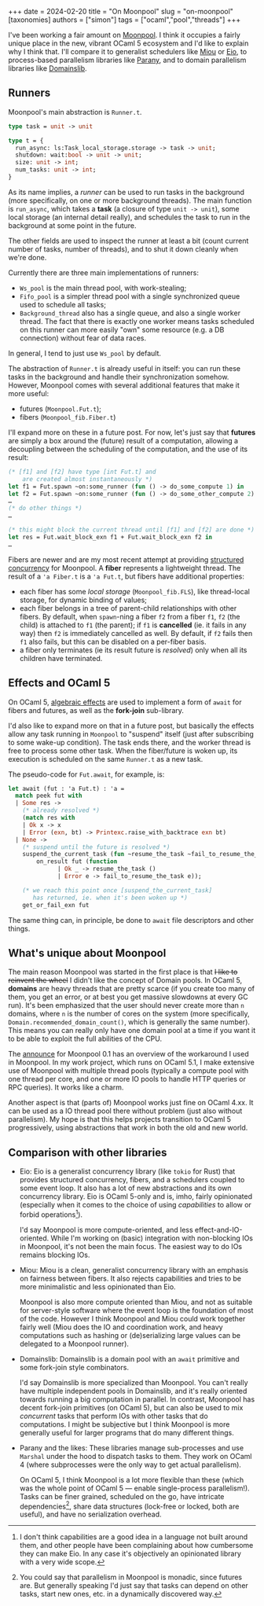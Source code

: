 +++
date = 2024-02-20
title = "On Moonpool"
slug = "on-moonpool"
[taxonomies]
authors = ["simon"]
tags = ["ocaml","pool","threads"]
+++

I've been working a fair amount on [Moonpool](https://github.com/c-cube/moonpool).
I think it occupies a fairly unique place in the new, vibrant OCaml 5 ecosystem and
I'd like to explain why I think that. I'll compare it to generalist schedulers like
[Miou](https://github.com/robur-coop/miou) or [Eio](https://github.com/ocaml-multicore/eio),
to process-based parallelism libraries like [Parany](https://github.com/UnixJunkie/parany),
and to domain parallelism libraries
like [Domainslib](https://github.com/ocaml-multicore/domainslib).

<!-- more -->

## Runners

Moonpool's main abstraction is `Runner.t`.

```ocaml
type task = unit -> unit

type t = {
  run_async: ls:Task_local_storage.storage -> task -> unit;
  shutdown: wait:bool -> unit -> unit;
  size: unit -> int;
  num_tasks: unit -> int;
}
```

As its name implies, a _runner_ can be used to run tasks in the background
(more specifically, on one or more background threads).
The main function is `run_async`, which takes a **task** (a closure
of type `unit -> unit`), some local
storage (an internal detail really), and schedules the task to run
in the background at some point in the future.

The other fields are used to inspect the runner at least a bit (count current
number of tasks, number of threads), and to shut it down cleanly when we're done.

Currently there are three main implementations of runners:
- `Ws_pool` is the main thread pool, with work-stealing;
- `Fifo_pool` is a simpler thread pool with a single synchronized queue used
    to schedule all tasks;
- `Background_thread` also has a single queue, and also a single worker thread.
    The fact that there is exactly one worker means tasks scheduled on
    this runner can more easily "own" some resource (e.g. a DB connection)
    without fear of data races.

In general, I tend to just use `Ws_pool` by default.

The abstraction of `Runner.t` is already useful in itself: you
can run these tasks in the background and handle their synchronization somehow.
However, Moonpool comes with several additional features that make it more useful:
- futures (`Moonpool.Fut.t`);
- fibers (`Moonpool_fib.Fiber.t`)

I'll expand more on these in a future post. For now, let's just say that
**futures** are simply a box around the (future) result of a computation, allowing
a decoupling between the scheduling of the computation, and the use of its result:

```ocaml
(* [f1] and [f2] have type [int Fut.t] and
    are created almost instantaneously *)
let f1 = Fut.spawn ~on:some_runner (fun () -> do_some_compute 1) in
let f2 = Fut.spawn ~on:some_runner (fun () -> do_some_other_compute 2) in
…
(* do other things *)
…

(* this might block the current thread until [f1] and [f2] are done *)
let res = Fut.wait_block_exn f1 + Fut.wait_block_exn f2 in
…
```

Fibers are newer and are my most recent attempt at providing
[structured concurrency](https://vorpus.org/blog/notes-on-structured-concurrency-or-go-statement-considered-harmful/) for Moonpool.
A **fiber**  represents a lightweight thread.
The result of a `'a Fiber.t` is a `'a Fut.t`, but fibers have additional properties:
- each fiber has some _local storage_ (`Moonpool_fib.FLS`), like thread-local storage,
    for dynamic binding of values;
- each fiber belongs in a tree of parent-child relationships with other fibers.
    By default, when `spawn`-ning a fiber `f2` from a fiber `f1`, `f2` (the child)
    is attached to `f1` (the parent); if `f1` is **cancelled** (ie. it fails in any
    way) then `f2` is immediately cancelled as well.  By default,
    if `f2` fails then `f1` also fails, but this can be disabled on a per-fiber
    basis.
- a fiber only terminates (ie its result future is _resolved_) only when all
    its children have terminated.

## Effects and OCaml 5

On OCaml 5, [algebraic effects](https://v2.ocaml.org/manual/effects.html) are used
to implement a form of `await` for fibers and futures, as well as
the **fork-join** sub-library.

I'd also like to expand more on that in a future post, but basically
the effects allow any task running in `Moonpool` to "suspend" itself
(just after subscribing to some wake-up condition).
The task ends there, and the worker thread is free to process some other
task.
When the fiber/future is woken up, its execution is scheduled on the same
`Runner.t` as a new task.

The pseudo-code for `Fut.await`, for example, is:

```ocaml
let await (fut : 'a Fut.t) : 'a =
  match peek fut with
  | Some res ->
    (* already resolved *)
    (match res with
    | Ok x -> x
    | Error (exn, bt) -> Printexc.raise_with_backtrace exn bt)
  | None ->
    (* suspend until the future is resolved *)
    suspend_the_current_task (fun ~resume_the_task ~fail_to_resume_the_task ->
        on_result fut (function
              | Ok _ -> resume_the_task ()
              | Error e -> fail_to_resume_the_task e));

    (* we reach this point once [suspend_the_current_task]
       has returned, ie. when it's been woken up *)
    get_or_fail_exn fut
```

The same thing can, in principle, be done to `await` file descriptors
and other things.

## What's unique about Moonpool

The main reason Moonpool was started in the first place is
that ~~I like to reinvent the wheel~~ I didn't like the concept
of Domain pools.
In OCaml 5, **domains** are heavy threads that are pretty scarce
(if you create too many of them, you get an error, or at best
you get massive slowdowns at every GC run).
It's been emphasized that the user should never create more than `n` domains,
where `n` is the number of cores on the system (more specifically,
`Domain.recommended_domain_count()`, which is generally the same number).
This means you can really only have one domain pool at a time if you want it to
be able to exploit the full abilities of the CPU.

The [announce](https://discuss.ocaml.org/t/ann-moonpool-0-1/12387) for
Moonpool 0.1 has an overview of the workaround I used in Moonpool.
In my work project, which runs on OCaml 5.1, I make extensive use of Moonpool
with multiple thread pools (typically a compute pool with one thread per core,
and one or more IO pools to handle HTTP queries or RPC queries).
It works like a charm.

Another aspect is that (parts of) Moonpool works just fine on OCaml 4.xx.
It can be used as a IO thread pool there without problem (just also without
parallelism).
My hope is that this helps projects transition to OCaml 5 progressively,
using abstractions that work in both the old and new world.

## Comparison with other libraries

- Eio: Eio is a generalist concurrency
    library (like `tokio` for Rust) that provides structured concurrency,
    fibers, and a schedulers coupled to some event loop.
    It also has a lot of new abstractions and its own concurrency library.
    Eio is OCaml 5-only and is, imho, fairly opinionated (especially when
    it comes to the choice of using _capabilities_ to allow or forbid
    operations[^1]).

    I'd say Moonpool is more compute-oriented, and less effect-and-IO-oriented.
    While I'm working on (basic) integration with non-blocking IOs in Moonpool,
    it's not been the main focus.
    The easiest way to do IOs remains blocking IOs.

- Miou: Miou is a clean, generalist concurrency library with an emphasis
    on fairness between fibers. It also rejects capabilities and tries to
    be more minimalistic and less opinionated than Eio.

    Moonpool is also more compute oriented than Miou, and not as suitable
    for server-style software where the event loop is the foundation
    of most of the code. However I think Moonpool and Miou could work together
    fairly well (Miou does the IO and coordination work, and heavy computations
    such as hashing or (de)serializing large values can be delegated to
    a Moonpool runner).

- Domainslib: Domainslib is a domain pool with an `await` primitive and some
    fork-join style combinators.

    I'd say Domainslib is more specialized than Moonpool. You can't really have
    multiple independent pools in Domainslib, and it's really oriented towards
    running a big computation in parallel. In contrast, Moonpool has decent
    fork-join primitives (on OCaml 5), but can also be used to mix
    _concurrent_ tasks that perform IOs with other tasks that do
    computations. I might be subjective but I think Moonpool is more generally
    useful for larger programs that do many different things.

- Parany and the likes: These libraries manage sub-processes and use `Marshal`
    under the hood to dispatch tasks to them. They work on OCaml 4 (where subprocesses
    were the only way to get actual parallelism).

    On OCaml 5, I think Moonpool is a lot more flexible than these (which was
    the whole point of OCaml 5 — enable single-process parallelism!).
    Tasks can be finer grained, scheduled on the go, have intricate dependencies[^2],
    share data structures (lock-free or locked, both are useful), and have no
    serialization overhead.

[^1]: I don't think capabilities are a good idea in a language not built around them,
    and other people have been complaining about how cumbersome they can
    make Eio. In any case it's objectively an opinionated library with a
    very wide scope.

[^2]: You could say that parallelism in Moonpool is monadic, since futures are.
    But generally speaking I'd just say that tasks can depend on other tasks,
    start new ones, etc. in a dynamically discovered way.
